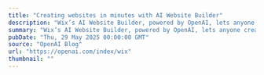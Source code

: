 ```yaml
---
title: "Creating websites in minutes with AI Website Builder"
description: "Wix’s AI Website Builder, powered by OpenAI, lets anyone create a full website in minutes—just by describing their idea in a conversation."
summary: "Wix’s AI Website Builder, powered by OpenAI, lets anyone create a full website in minutes—just by describing their idea in a conversation."
pubDate: "Thu, 29 May 2025 00:00:00 GMT"
source: "OpenAI Blog"
url: "https://openai.com/index/wix"
thumbnail: ""
---
```


